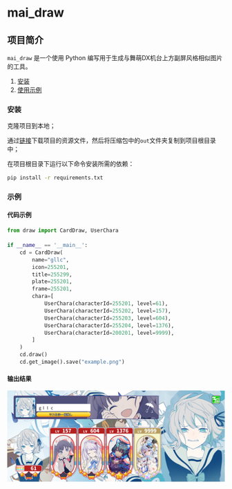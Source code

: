 # mai_draw

## 项目简介

`mai_draw` 是一个使用 Python 编写用于生成与舞萌DX机台上方副屏风格相似图片的工具。

1. [安装](#安装)
2. [使用示例](#项目简介)

### 安装

克隆项目到本地；

通过[链接](https://1drv.ms/u/s!AoBHZVMZvJZscVmqRoY5ecLbst8?e=PUHXwh)下载项目的资源文件，然后将压缩包中的`out`文件夹复制到项目根目录中；

在项目根目录下运行以下命令安装所需的依赖：

```sh 
pip install -r requirements.txt
```

### 示例

#### 代码示例

```python
from draw import CardDraw, UserChara

if __name__ == '__main__':
    cd = CardDraw(
        name="gllc",
        icon=255201,
        title=255299,
        plate=255201,
        frame=255201,
        chara=[
            UserChara(characterId=255201, level=61),
            UserChara(characterId=255202, level=157),
            UserChara(characterId=255203, level=604),
            UserChara(characterId=255204, level=1376),
            UserChara(characterId=200201, level=9999),
        ]
    )
    cd.draw()
    cd.get_image().save("example.png")
```

#### 输出结果

![example.png](example.png)